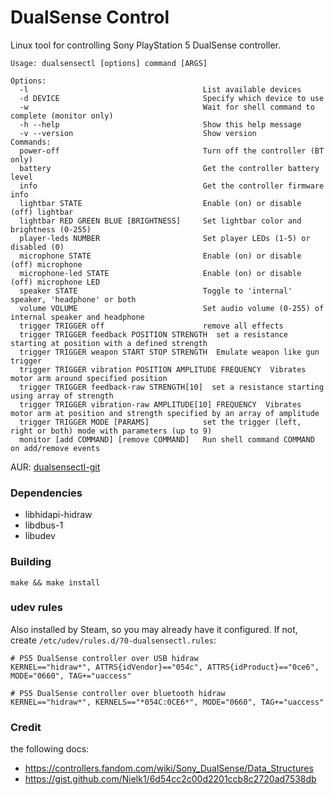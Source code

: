# DualSense Control

Linux tool for controlling Sony PlayStation 5 DualSense controller.

    Usage: dualsensectl [options] command [ARGS]

    Options:
      -l                                       List available devices
      -d DEVICE                                Specify which device to use
      -w                                       Wait for shell command to complete (monitor only)
      -h --help                                Show this help message
      -v --version                             Show version
    Commands:
      power-off                                Turn off the controller (BT only)
      battery                                  Get the controller battery level
      info                                     Get the controller firmware info
      lightbar STATE                           Enable (on) or disable (off) lightbar
      lightbar RED GREEN BLUE [BRIGHTNESS]     Set lightbar color and brightness (0-255)
      player-leds NUMBER                       Set player LEDs (1-5) or disabled (0)
      microphone STATE                         Enable (on) or disable (off) microphone
      microphone-led STATE                     Enable (on) or disable (off) microphone LED
      speaker STATE                            Toggle to 'internal' speaker, 'headphone' or both
      volume VOLUME                            Set audio volume (0-255) of internal speaker and headphone
      trigger TRIGGER off                      remove all effects
      trigger TRIGGER feedback POSITION STRENGTH  set a resistance starting at position with a defined strength
      trigger TRIGGER weapon START STOP STRENGTH  Emulate weapon like gun trigger
      trigger TRIGGER vibration POSITION AMPLITUDE FREQUENCY  Vibrates motor arm around specified position
      trigger TRIGGER feedback-raw STRENGTH[10]  set a resistance starting using array of strength
      trigger TRIGGER vibration-raw AMPLITUDE[10] FREQUENCY  Vibrates motor arm at position and strength specified by an array of amplitude
      trigger TRIGGER MODE [PARAMS]            set the trigger (left, right or both) mode with parameters (up to 9)
      monitor [add COMMAND] [remove COMMAND]   Run shell command COMMAND on add/remove events


AUR: [dualsensectl-git](https://aur.archlinux.org/packages/dualsensectl-git/)

### Dependencies

* libhidapi-hidraw
* libdbus-1
* libudev

### Building

    make && make install

### udev rules

Also installed by Steam, so you may already have it configured. If not, create `/etc/udev/rules.d/70-dualsensectl.rules`:

    # PS5 DualSense controller over USB hidraw
    KERNEL=="hidraw*", ATTRS{idVendor}=="054c", ATTRS{idProduct}=="0ce6", MODE="0660", TAG+="uaccess"

    # PS5 DualSense controller over bluetooth hidraw
    KERNEL=="hidraw*", KERNELS=="*054C:0CE6*", MODE="0660", TAG+="uaccess"

### Credit

the following docs:
 - https://controllers.fandom.com/wiki/Sony_DualSense/Data_Structures
 - https://gist.github.com/Nielk1/6d54cc2c00d2201ccb8c2720ad7538db
